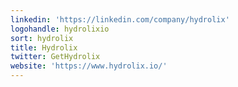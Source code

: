 ```yaml
---
linkedin: 'https://linkedin.com/company/hydrolix'
logohandle: hydrolixio
sort: hydrolix
title: Hydrolix
twitter: GetHydrolix
website: 'https://www.hydrolix.io/'
---
```


